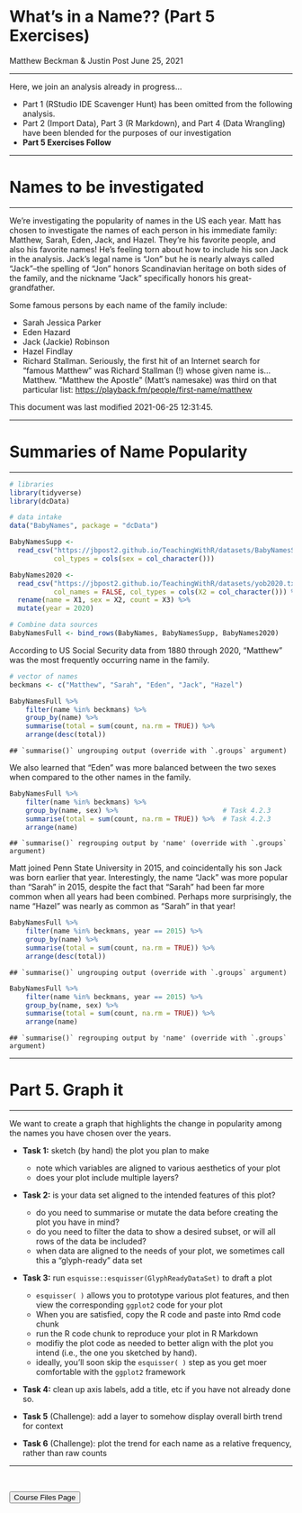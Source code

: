 What’s in a Name?? (Part 5 Exercises)
================
Matthew Beckman & Justin Post
June 25, 2021

<hr>

Here, we join an analysis already in progress…

-   Part 1 (RStudio IDE Scavenger Hunt) has been omitted from the
    following analysis.
-   Part 2 (Import Data), Part 3 (R Markdown), and Part 4 (Data
    Wrangling) have been blended for the purposes of our investigation
-   **Part 5 Exercises Follow**

<hr>

# Names to be investigated

<hr>

We’re investigating the popularity of names in the US each year. Matt
has chosen to investigate the names of each person in his immediate
family: Matthew, Sarah, Eden, Jack, and Hazel. They’re his favorite
people, and also his favorite names! He’s feeling torn about how to
include his son Jack in the analysis. Jack’s legal name is “Jon” but he
is nearly always called “Jack”–the spelling of “Jon” honors Scandinavian
heritage on both sides of the family, and the nickname “Jack”
specifically honors his great-grandfather.

Some famous persons by each name of the family include:

-   Sarah Jessica Parker
-   Eden Hazard
-   Jack (Jackie) Robinson
-   Hazel Findlay
-   Richard Stallman. Seriously, the first hit of an Internet search for
    “famous Matthew” was Richard Stallman (!) whose given name is…
    Matthew. “Matthew the Apostle” (Matt’s namesake) was third on that
    particular list: <https://playback.fm/people/first-name/matthew>

This document was last modified 2021-06-25 12:31:45.

<hr>

# Summaries of Name Popularity

<hr>

``` r
# libraries
library(tidyverse)
library(dcData)

# data intake
data("BabyNames", package = "dcData")

BabyNamesSupp <- 
  read_csv("https://jbpost2.github.io/TeachingWithR/datasets/BabyNamesSupp.csv",  
           col_types = cols(sex = col_character()))  

BabyNames2020 <- 
  read_csv("https://jbpost2.github.io/TeachingWithR/datasets/yob2020.txt", 
           col_names = FALSE, col_types = cols(X2 = col_character())) %>%
  rename(name = X1, sex = X2, count = X3) %>%  
  mutate(year = 2020) 

# Combine data sources
BabyNamesFull <- bind_rows(BabyNames, BabyNamesSupp, BabyNames2020)
```

According to US Social Security data from 1880 through 2020, “Matthew”
was the most frequently occurring name in the family.

``` r
# vector of names
beckmans <- c("Matthew", "Sarah", "Eden", "Jack", "Hazel")

BabyNamesFull %>%
    filter(name %in% beckmans) %>%                   
    group_by(name) %>%                               
    summarise(total = sum(count, na.rm = TRUE)) %>%  
    arrange(desc(total))
```

    ## `summarise()` ungrouping output (override with `.groups` argument)

<div data-pagedtable="false">

<script data-pagedtable-source type="application/json">
{"columns":[{"label":["name"],"name":[1],"type":["chr"],"align":["left"]},{"label":["total"],"name":[2],"type":["dbl"],"align":["right"]}],"data":[{"1":"Matthew","2":"1622951"},{"1":"Sarah","2":"1086935"},{"1":"Jack","2":"714762"},{"1":"Hazel","2":"273991"},{"1":"Eden","2":"45777"}],"options":{"columns":{"min":{},"max":[10]},"rows":{"min":[10],"max":[10]},"pages":{}}}
  </script>

</div>

We also learned that “Eden” was more balanced between the two sexes when
compared to the other names in the family.

``` r
BabyNamesFull %>%
    filter(name %in% beckmans) %>%
    group_by(name, sex) %>%                          # Task 4.2.3
    summarise(total = sum(count, na.rm = TRUE)) %>%  # Task 4.2.3
    arrange(name)
```

    ## `summarise()` regrouping output by 'name' (override with `.groups` argument)

<div data-pagedtable="false">

<script data-pagedtable-source type="application/json">
{"columns":[{"label":["name"],"name":[1],"type":["chr"],"align":["left"]},{"label":["sex"],"name":[2],"type":["chr"],"align":["left"]},{"label":["total"],"name":[3],"type":["dbl"],"align":["right"]}],"data":[{"1":"Eden","2":"F","3":"38138"},{"1":"Eden","2":"M","3":"7639"},{"1":"Hazel","2":"F","3":"271254"},{"1":"Hazel","2":"M","3":"2737"},{"1":"Jack","2":"F","3":"2682"},{"1":"Jack","2":"M","3":"712080"},{"1":"Matthew","2":"F","3":"5539"},{"1":"Matthew","2":"M","3":"1617412"},{"1":"Sarah","2":"F","3":"1083601"},{"1":"Sarah","2":"M","3":"3334"}],"options":{"columns":{"min":{},"max":[10]},"rows":{"min":[10],"max":[10]},"pages":{}}}
  </script>

</div>

Matt joined Penn State University in 2015, and coincidentally his son
Jack was born earlier that year. Interestingly, the name “Jack” was more
popular than “Sarah” in 2015, despite the fact that “Sarah” had been far
more common when all years had been combined. Perhaps more surprisingly,
the name “Hazel” was nearly as common as “Sarah” in that year!

``` r
BabyNamesFull %>%
    filter(name %in% beckmans, year == 2015) %>%
    group_by(name) %>%
    summarise(total = sum(count, na.rm = TRUE)) %>% 
    arrange(desc(total))
```

    ## `summarise()` ungrouping output (override with `.groups` argument)

<div data-pagedtable="false">

<script data-pagedtable-source type="application/json">
{"columns":[{"label":["name"],"name":[1],"type":["chr"],"align":["left"]},{"label":["total"],"name":[2],"type":["dbl"],"align":["right"]}],"data":[{"1":"Matthew","2":"12775"},{"1":"Jack","2":"8511"},{"1":"Sarah","2":"4536"},{"1":"Hazel","2":"4311"},{"1":"Eden","2":"2638"}],"options":{"columns":{"min":{},"max":[10]},"rows":{"min":[10],"max":[10]},"pages":{}}}
  </script>

</div>

``` r
BabyNamesFull %>%
    filter(name %in% beckmans, year == 2015) %>%
    group_by(name, sex) %>%
    summarise(total = sum(count, na.rm = TRUE)) %>% 
    arrange(name)
```

    ## `summarise()` regrouping output by 'name' (override with `.groups` argument)

<div data-pagedtable="false">

<script data-pagedtable-source type="application/json">
{"columns":[{"label":["name"],"name":[1],"type":["chr"],"align":["left"]},{"label":["sex"],"name":[2],"type":["chr"],"align":["left"]},{"label":["total"],"name":[3],"type":["dbl"],"align":["right"]}],"data":[{"1":"Eden","2":"F","3":"2065"},{"1":"Eden","2":"M","3":"573"},{"1":"Hazel","2":"F","3":"4299"},{"1":"Hazel","2":"M","3":"12"},{"1":"Jack","2":"F","3":"6"},{"1":"Jack","2":"M","3":"8505"},{"1":"Matthew","2":"F","3":"15"},{"1":"Matthew","2":"M","3":"12760"},{"1":"Sarah","2":"F","3":"4526"},{"1":"Sarah","2":"M","3":"10"}],"options":{"columns":{"min":{},"max":[10]},"rows":{"min":[10],"max":[10]},"pages":{}}}
  </script>

</div>

<hr>

# Part 5. Graph it

<hr>

We want to create a graph that highlights the change in popularity among
the names you have chosen over the years.

-   **Task 1:** sketch (by hand) the plot you plan to make

    -   note which variables are aligned to various aesthetics of your
        plot
    -   does your plot include multiple layers?

-   **Task 2:** is your data set aligned to the intended features of
    this plot?

    -   do you need to summarise or mutate the data before creating the
        plot you have in mind?
    -   do you need to filter the data to show a desired subset, or will
        all rows of the data be included?
    -   when data are aligned to the needs of your plot, we sometimes
        call this a “glyph-ready” data set

-   **Task 3:** run `esquisse::esquisser(GlyphReadyDataSet)` to draft a
    plot

    -   `esquisser( )` allows you to prototype various plot features,
        and then view the corresponding `ggplot2` code for your plot
    -   When you are satisfied, copy the R code and paste into Rmd code
        chunk
    -   run the R code chunk to reproduce your plot in R Markdown
    -   modifiy the plot code as needed to better align with the plot
        you intend (i.e., the one you sketched by hand).
    -   ideally, you’ll soon skip the `esquisser( )` step as you get
        moer comfortable with the `ggplot2` framework

-   **Task 4:** clean up axis labels, add a title, etc if you have not
    already done so.

-   **Task 5** (Challenge): add a layer to somehow display overall birth
    trend for context

-   **Task 6** (Challenge): plot the trend for each name as a relative
    frequency, rather than raw counts

<hr>

<br>

<a href = "https://jbpost2.github.io/TeachingWithR/CourseFiles.html"><button type="button">Course
Files Page</button></a>
